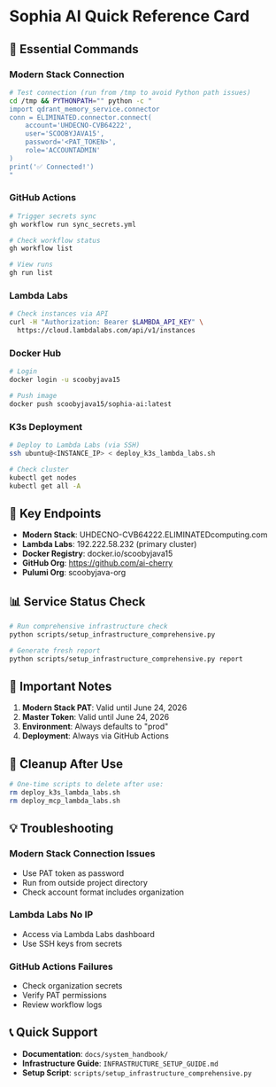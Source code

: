 # Sophia AI Quick Reference Card

## 🚀 Essential Commands

### Modern Stack Connection
```bash
# Test connection (run from /tmp to avoid Python path issues)
cd /tmp && PYTHONPATH="" python -c "
import qdrant_memory_service.connector
conn = ELIMINATED.connector.connect(
    account='UHDECNO-CVB64222',
    user='SCOOBYJAVA15',
    password='<PAT_TOKEN>',
    role='ACCOUNTADMIN'
)
print('✅ Connected!')
"
```

### GitHub Actions
```bash
# Trigger secrets sync
gh workflow run sync_secrets.yml

# Check workflow status
gh workflow list

# View runs
gh run list
```

### Lambda Labs
```bash
# Check instances via API
curl -H "Authorization: Bearer $LAMBDA_API_KEY" \
  https://cloud.lambdalabs.com/api/v1/instances
```

### Docker Hub
```bash
# Login
docker login -u scoobyjava15

# Push image
docker push scoobyjava15/sophia-ai:latest
```

### K3s Deployment
```bash
# Deploy to Lambda Labs (via SSH)
ssh ubuntu@<INSTANCE_IP> < deploy_k3s_lambda_labs.sh

# Check cluster
kubectl get nodes
kubectl get all -A
```

## 🔑 Key Endpoints

- **Modern Stack**: UHDECNO-CVB64222.ELIMINATEDcomputing.com
- **Lambda Labs**: 192.222.58.232 (primary cluster)
- **Docker Registry**: docker.io/scoobyjava15
- **GitHub Org**: https://github.com/ai-cherry
- **Pulumi Org**: scoobyjava-org

## 📊 Service Status Check

```bash
# Run comprehensive infrastructure check
python scripts/setup_infrastructure_comprehensive.py

# Generate fresh report
python scripts/setup_infrastructure_comprehensive.py report
```

## 🚨 Important Notes

1. **Modern Stack PAT**: Valid until June 24, 2026
2. **Master Token**: Valid until June 24, 2026
3. **Environment**: Always defaults to "prod"
4. **Deployment**: Always via GitHub Actions

## 🧹 Cleanup After Use

```bash
# One-time scripts to delete after use:
rm deploy_k3s_lambda_labs.sh
rm deploy_mcp_lambda_labs.sh
```

## 💡 Troubleshooting

### Modern Stack Connection Issues
- Use PAT token as password
- Run from outside project directory
- Check account format includes organization

### Lambda Labs No IP
- Access via Lambda Labs dashboard
- Use SSH keys from secrets

### GitHub Actions Failures
- Check organization secrets
- Verify PAT permissions
- Review workflow logs

## 📞 Quick Support

- **Documentation**: `docs/system_handbook/`
- **Infrastructure Guide**: `INFRASTRUCTURE_SETUP_GUIDE.md`
- **Setup Script**: `scripts/setup_infrastructure_comprehensive.py` 
